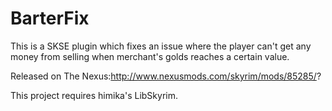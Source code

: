 # BarterFix
This is a SKSE plugin which fixes an issue where the player can't get any money from selling when merchant's golds reaches a certain value.

Released on The Nexus:http://www.nexusmods.com/skyrim/mods/85285/?

This project requires himika's LibSkyrim.

